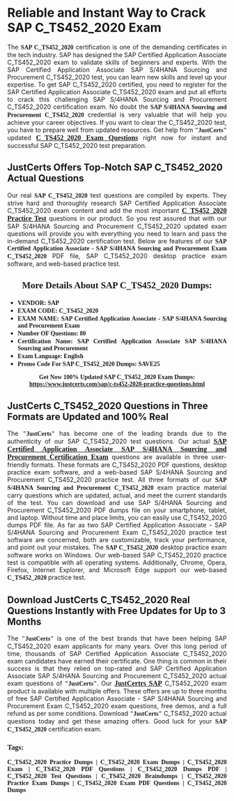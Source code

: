 <h1><strong>Reliable and Instant Way to Crack SAP C_TS452_2020 Exam</strong></h1>

<p style="text-align: justify;">The <span style="font-family:Georgia,serif;"><strong>SAP C_TS452_2020</strong></span> certification is one of the demanding certificates in the tech industry. SAP has designed the SAP Certified Application Associate C_TS452_2020 exam to validate skills of beginners and experts. With the SAP Certified Application Associate SAP S/4HANA Sourcing and Procurement C_TS452_2020 test, you can learn new skills and level up your expertise. To get SAP C_TS452_2020 certified, you need to register for the SAP Certified Application Associate C_TS452_2020 exam and put all efforts to crack this challenging SAP S/4HANA Sourcing and Procurement C_TS452_2020 certification exam. No doubt the <span style="font-family:Georgia,serif;"><strong>SAP S/4HANA Sourcing and Procurement C_TS452_2020</strong></span> credential is very valuable that will help you achieve your career objectives. If you want to clear the C_TS452_2020 test, you have to prepare well from updated resources. Get help from <span style="font-size:14px;"><span style="font-family:Georgia,serif;"><strong>"JustCerts"</strong></span></span> updated <a href="https://www.justcerts.com/sap/c-ts452-2020-practice-questions.html"><span style="font-size:16px;"><span style="font-family:Georgia,serif;"><strong>C_TS452_2020 Exam Questions</strong></span></span></a> right now for instant and successful SAP C_TS452_2020 test preparation.</p>

<h2><strong>JustCerts Offers Top-Notch SAP C_TS452_2020 Actual Questions </strong></h2>

<p style="text-align: justify;">Our real <span style="font-family:Georgia,serif;"><strong>SAP C_TS452_2020</strong></span> test questions are compiled by experts. They strive hard and thoroughly research SAP Certified Application Associate C_TS452_2020 exam content and add the most important <a href="https://www.justcerts.com/sap/c-ts452-2020-practice-questions.html"><span style="font-size:16px;"><span style="font-family:Georgia,serif;"><strong>C_TS452_2020 Practice Test</strong></span></span></a> questions in our product. So you rest assured that with our SAP S/4HANA Sourcing and Procurement C_TS452_2020 updated exam questions will provide you with everything you need to learn and pass the in-demand C_TS452_2020 certification test. Below are features of our <span style="font-family:Georgia,serif;"><strong>SAP Certified Application Associate - SAP S/4HANA Sourcing and Procurement Exam C_TS452_2020</strong></span> PDF file, SAP C_TS452_2020 desktop practice exam software, and web-based practice test.</p>

<h2 style="text-align: center;"><strong><span style="font-family:Georgia,serif;">More Details About SAP C_TS452_2020 Dumps:</span></strong></h2>

<ul>
	<li style="text-align: justify;"><span style="font-size:14px;"><span style="font-family:Georgia,serif;"><strong>VENDOR: SAP</strong></span></span></li>
	<li style="text-align: justify;"><span style="font-size:14px;"><span style="font-family:Georgia,serif;"><strong>EXAM CODE: C_TS452_2020</strong></span></span></li>
	<li style="text-align: justify;"><span style="font-size:14px;"><span style="font-family:Georgia,serif;"><strong>EXAM NAME: SAP Certified Application Associate - SAP S/4HANA Sourcing and Procurement Exam</strong></span></span></li>
	<li style="text-align: justify;"><span style="font-size:14px;"><span style="font-family:Georgia,serif;"><strong>Number OF Questions: 80</strong></span></span></li>
	<li style="text-align: justify;"><span style="font-size:14px;"><span style="font-family:Georgia,serif;"><strong>Certification Name: SAP Certified Application Associate SAP S/4HANA Sourcing and Procurement</strong></span></span></li>
	<li style="text-align: justify;"><span style="font-size:14px;"><span style="font-family:Georgia,serif;"><strong>Exam Language: English</strong></span></span></li>
	<li style="text-align: justify;"><span style="font-size:14px;"><span style="font-family:Georgia,serif;"><strong>Promo Code For SAP C_TS452_2020 Dumps: SAVE25</strong></span></span></li>
</ul>

<p style="text-align: center;"><strong><span style="font-family:Georgia,serif;"><span style="font-size:14px;">Get Now 100% Updated SAP C_TS452_2020 Exam Dumps:</span> <a href="https://www.justcerts.com/sap/c-ts452-2020-practice-questions.html">https://www.justcerts.com/sap/c-ts452-2020-practice-questions.html</a></span></strong></p>

<h2><strong>JustCerts C_TS452_2020 Questions in Three Formats are Updated and 100% Real</strong></h2>

<p style="text-align: justify;">The <span style="font-size:14px;"><span style="font-family:Georgia,serif;"><strong>"JustCerts"</strong></span></span> has become one of the leading brands due to the authenticity of our SAP C_TS452_2020 test questions. Our actual <a href="https://www.justcerts.com/sap/sap-certified-application-associate-certification-exams.html"><span style="font-size:16px;"><span style="font-family:Georgia,serif;"><strong>SAP Certified Application Associate SAP S/4HANA Sourcing and Procurement Certification Exam</strong></span></span></a> questions are available in three user-friendly formats. These formats are C_TS452_2020 PDF questions, desktop practice exam software, and a web-based SAP S/4HANA Sourcing and Procurement C_TS452_2020 practice test. All three formats of our <strong><span style="font-family:Georgia,serif;">SAP S/4HANA Sourcing and Procurement C_TS452_2020</span></strong> exam practice material carry questions which are updated, actual, and meet the current standards of the test. You can download and use SAP S/4HANA Sourcing and Procurement C_TS452_2020 PDF dumps file on your smartphone, tablet, and laptop. Without time and place limits, you can easily use C_TS452_2020 dumps PDF file. As far as two SAP Certified Application Associate - SAP S/4HANA Sourcing and Procurement Exam C_TS452_2020 practice test software are concerned, both are customizable, track your performance, and point out your mistakes. The <span style="font-family:Georgia,serif;"><strong>SAP C_TS452_2020</strong></span> desktop practice exam software works on Windows. Our web-based SAP C_TS452_2020 practice test is compatible with all operating systems. Additionally, Chrome, Opera, Firefox, Internet Explorer, and Microsoft Edge support our web-based <span style="font-family:Georgia,serif;"><strong>C_TS452_2020 </strong></span> practice test.</p>

<h2><strong>Download JustCerts C_TS452_2020 Real Questions Instantly with Free Updates for Up to 3 Months</strong></h2>

<p style="text-align: justify;">The <span style="font-family:Georgia,serif;"><span style="font-size:14px;"><strong>"JustCerts"</strong></span></span> is one of the best brands that have been helping SAP C_TS452_2020 exam applicants for many years. Over this long period of time, thousands of SAP Certified Application Associate C_TS452_2020 exam candidates have earned their certificate. One thing is common in their success is that they relied on top-rated and SAP Certified Application Associate SAP S/4HANA Sourcing and Procurement C_TS452_2020 actual exam questions of <span style="font-family:Georgia,serif;"><span style="font-size:14px;"><strong>"JustCerts"</strong></span></span>. Our <a href="https://www.justcerts.com/sap-certification-exams.html"><span style="font-size:16px;"><span style="font-family:Georgia,serif;"><strong>JustCertrs SAP</strong></span></span></a> C_TS452_2020 exam product is available with multiple offers. These offers are up to three months of free SAP Certified Application Associate - SAP S/4HANA Sourcing and Procurement Exam C_TS452_2020 exam questions, free demos, and a full refund as per some conditions. Download <span style="font-family:Georgia,serif;"><span style="font-size:14px;"><strong>"JustCerts"</strong></span></span> C_TS452_2020 actual questions today and get these amazing offers. Good luck for your <span style="font-family:Georgia,serif;"><strong>SAP C_TS452_2020</strong></span> certification exam.</p>

<h3 style="text-align: justify;"><span style="font-family:Georgia,serif;"><strong>Tags:</strong></span></h3>

<p style="text-align: justify;"><span style="font-family:Georgia,serif;"><strong>C_TS452_2020 Practice Dumps | C_TS452_2020 Exam Dumps | C_TS452_2020 Exam | C_TS452_2020 PDF Questions | C_TS452_2020 Dumps PDF | C_TS452_2020 Test Questions | C_TS452_2020 Braindumps | C_TS452_2020 Practice Exam Dumps | C_TS452_2020 Exam PDF Questions | C_TS452_2020 Dumps</strong></span></p>
